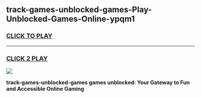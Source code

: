 
## track-games-unblocked-games-Play-Unblocked-Games-Online-ypqm1
<h3>
<a href="https://premium76.site?title=track-games-unblocked-games&ref=25A">CLICK TO PLAY</a></h3>
<hr>

<h3>
<a href="https://premium76.site?title=track-games-unblocked-games&ref=25A">CLICK 2 PLAY</a>
  
</h3>

<a href="https://premium76.site?title=track-games-unblocked-games&ref=25A"><img src="https://clearcache.store/games.png"></a>


**track-games-unblocked-games games unblocked: Your Gateway to Fun and Accessible Online Gaming**
